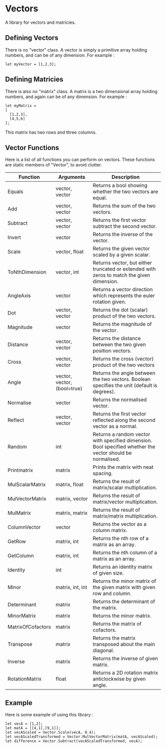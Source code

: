 # Vectors
A library for vectors and matricies.


## Defining Vectors
There is no "vector" class. A vector is simply a primitive array holding numbers, and can be of any dimension. For example : 
```
let myVector = [1,2,3];
```

## Defining Matricies
There is also no "matrix" class. A matrix is a two dimensional array holding numbers, and again can be of any dimension. For example : 
```
let myMatrix = 
[
  [1,2,3],
  [4,5,6]
];
```
This matrix has two rows and three columns.

## Vector Functions
Here is a list of all functions you can perform on vectors. These functions are static members of "Vector", to avoid clutter.

| Function | Arguments | Description |
| --- | --- | --- |
| Equals | vector, vector | Returns a bool showing whether the two vectors are equal.
| Add | vector, vector | Returns the sum of the two vectors. |
| Subtract | vector, vector | Returns the first vector subtract the second vector. |
| Invert | vector | Returns the inverse of the vector. |
| Scale | vector, float | Returns the given vector scaled by a given scalar. |
| ToNthDimension | vector, int | Returns vector, but either truncated or extended with zeros to match the given dimension. |
| AngleAxis | vector | Returns a vector direction which represents the euler rotation given. |
| Dot | vector, vector | Returns the dot (scalar) product of the two vectors. |
| Magnitude | vector | Returns the magnitude of the vector. |
| Distance | vector, vector | Returns the distance between the two given position vectors. |
| Cross | vector, vector | Returns the cross (vector) product of the two vectors |
| Angle | vector, vector, (bool=true) | Returns the angle between the two vectors. Boolean specifies the unit (default is degrees). |
| Normalise | vector | Returns the normalised vector. |
| Reflect | vector, vector | Returns the first vector reflected along the second vector as a normal. |
| Random | int | Returns a random vector with specified dimension. Bool specified whether the vector should be normalised. |
| Printmatrix | matrix | Prints the matrix with neat spacing. |
| MulScalarMatrix | matrix, float | Returns the result of matrix/scalar multiplication. |
| MulVectorMatrix | matrix, vector | Returns the result of matrix/vector multiplication. |
| MulMatrix | matrix, matrix | Returns the result of matrix/matrix multiplication. |
| ColumnVector | vector | Returns the vector as a column matrix. |
| GetRow | matrix, int | Returns the nth row of a matrix as an array. |
| GetColumn | matrix, int | Returns the nth column of a matrix as an array. |
| Identity | int | Returns an identity matrix of given size. |
| Minor | matrix, int, int | Returns the minor matrix of the given matrix with given row and column. |
| Determinant | matrix | Returns the determinant of the matrix. |
| MinorMatrix | matrix | Returns the minor matrix. |
| MatrixOfCofactors | matrix | Returns the matrix of cofactors. |
| Transpose | matrix | Returns the matrix transposed about the main diagonal. |
| Inverse | matrix | Returns the inverse of given matrix. |
| RotationMatrix | float | Returns a 2D rotation matrix anticlockwise by given angle. |

## Example 
Here is some example of using this library : 
```
let vecA = [1,2];
let matA = [[4,1],[9,1]];
let vecAScaled = Vector.Scale(vecA, 0.4);
let vecAScaledTransformed = Vector.MulVectorMatrix(matA, vecAScaled);
let difference = Vector.Subtract(vecAScaledTransformed, vecA);
```
